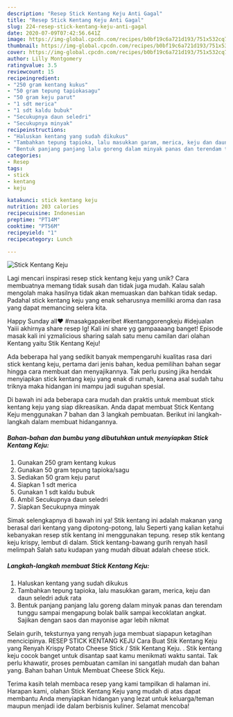 ```yaml
---
description: "Resep Stick Kentang Keju Anti Gagal"
title: "Resep Stick Kentang Keju Anti Gagal"
slug: 224-resep-stick-kentang-keju-anti-gagal
date: 2020-07-09T07:42:56.641Z
image: https://img-global.cpcdn.com/recipes/b0bf19c6a721d193/751x532cq70/stick-kentang-keju-foto-resep-utama.jpg
thumbnail: https://img-global.cpcdn.com/recipes/b0bf19c6a721d193/751x532cq70/stick-kentang-keju-foto-resep-utama.jpg
cover: https://img-global.cpcdn.com/recipes/b0bf19c6a721d193/751x532cq70/stick-kentang-keju-foto-resep-utama.jpg
author: Lilly Montgomery
ratingvalue: 3.5
reviewcount: 15
recipeingredient:
- "250 gram kentang kukus"
- "50 gram tepung tapiokasagu"
- "50 gram keju parut"
- "1 sdt merica"
- "1 sdt kaldu bubuk"
- "Secukupnya daun seledri"
- "Secukupnya minyak"
recipeinstructions:
- "Haluskan kentang yang sudah dikukus"
- "Tambahkan tepung tapioka, lalu masukkan garam, merica, keju dan daun seledri aduk rata"
- "Bentuk panjang panjang lalu goreng dalam minyak panas dan terendam tunggu sampai mengapung bolak balik sampai kecoklatan angkat. Sajikan dengan saos dan mayonise agar lebih nikmat"
categories:
- Resep
tags:
- stick
- kentang
- keju

katakunci: stick kentang keju 
nutrition: 203 calories
recipecuisine: Indonesian
preptime: "PT14M"
cooktime: "PT56M"
recipeyield: "1"
recipecategory: Lunch

---
```



![Stick Kentang Keju](https://img-global.cpcdn.com/recipes/b0bf19c6a721d193/751x532cq70/stick-kentang-keju-foto-resep-utama.jpg)

Lagi mencari inspirasi resep stick kentang keju yang unik? Cara membuatnya memang tidak susah dan tidak juga mudah. Kalau salah mengolah maka hasilnya tidak akan memuaskan dan bahkan tidak sedap. Padahal stick kentang keju yang enak seharusnya memiliki aroma dan rasa yang dapat memancing selera kita.

Happy Sunday all❤️ #masakgapakeribet #kentanggorengkeju #idejualan Yaiii akhirnya share resep lg! Kali ini share yg gampaaaang banget! Episode masak kali ini yzmalicious sharing salah satu menu camilan dari olahan Kentang yaitu Stik Kentang Keju!

Ada beberapa hal yang sedikit banyak mempengaruhi kualitas rasa dari stick kentang keju, pertama dari jenis bahan, kedua pemilihan bahan segar hingga cara membuat dan menyajikannya. Tak perlu pusing jika hendak menyiapkan stick kentang keju yang enak di rumah, karena asal sudah tahu triknya maka hidangan ini mampu jadi suguhan spesial.


Di bawah ini ada beberapa cara mudah dan praktis untuk membuat stick kentang keju yang siap dikreasikan. Anda dapat membuat Stick Kentang Keju menggunakan 7 bahan dan 3 langkah pembuatan. Berikut ini langkah-langkah dalam membuat hidangannya.

<!--inarticleads1-->

##### Bahan-bahan dan bumbu yang dibutuhkan untuk menyiapkan Stick Kentang Keju:

1. Gunakan 250 gram kentang kukus
1. Gunakan 50 gram tepung tapioka/sagu
1. Sediakan 50 gram keju parut
1. Siapkan 1 sdt merica
1. Gunakan 1 sdt kaldu bubuk
1. Ambil Secukupnya daun seledri
1. Siapkan Secukupnya minyak


Simak selengkapnya di bawah ini ya! Stik kentang ini adalah makanan yang berasal dari kentang yang dipotong-potong, lalu Seperti yang kalian ketahui kebanyakan resep stik kentang ini menggunakan tepung. resep stik kentang keju krispy, lembut di dalam. Stick kentang-bawang gurih renyah hasil melimpah Salah satu kudapan yang mudah dibuat adalah cheese stick. 

<!--inarticleads2-->

##### Langkah-langkah membuat Stick Kentang Keju:

1. Haluskan kentang yang sudah dikukus
1. Tambahkan tepung tapioka, lalu masukkan garam, merica, keju dan daun seledri aduk rata
1. Bentuk panjang panjang lalu goreng dalam minyak panas dan terendam tunggu sampai mengapung bolak balik sampai kecoklatan angkat. Sajikan dengan saos dan mayonise agar lebih nikmat


Selain gurih, teksturnya yang renyah juga membuat siapapun ketagihan mencicipinya. RESEP STICK KENTANG KEJU Cara Buat Stik Kentang Keju yang Renyah Krispy Potato Cheese Stick / Stik Kentang Keju. . Stik kentang keju cocok banget untuk disantap saat kamu menikmati waktu santai. Tak perlu khawatir, proses pembuatan camilan ini sangatlah mudah dan bahan yang. Bahan bahan Untuk Membuat Cheese Stick Keju. 

Terima kasih telah membaca resep yang kami tampilkan di halaman ini. Harapan kami, olahan Stick Kentang Keju yang mudah di atas dapat membantu Anda menyiapkan hidangan yang lezat untuk keluarga/teman maupun menjadi ide dalam berbisnis kuliner. Selamat mencoba!
